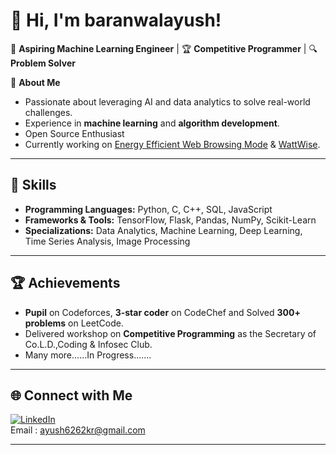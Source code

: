 <!--
## Hi there 👋


**baranwalayush/baranwalayush** is a ✨ _special_ ✨ repository because its `README.md` (this file) appears on your GitHub profile.

Here are some ideas to get you started:

- 🔭 I’m currently working on ...
- 🌱 I’m currently learning ...
- 👯 I’m looking to collaborate on ...
- 🤔 I’m looking for help with ...
- 💬 Ask me about ...
- 📫 How to reach me: ...
- 😄 Pronouns: ...
- ⚡ Fun fact: ...
-->

# 👋 Hi, I'm baranwalayush!  

🎯 **Aspiring Machine Learning Engineer** | 🏆 **Competitive Programmer** | 🔍 **Problem Solver**

🌱 **About Me**  
- Passionate about leveraging AI and data analytics to solve real-world challenges.  
- Experience in **machine learning** and **algorithm development**.
- Open Source Enthusiast
- Currently working on [Energy Efficient Web Browsing Mode](https://github.com/baranwalayush/Energy-Efficient-Web-Browsing-Mode) & [WattWise](https://github.com/baranwalayush/WattWise).  

---

## 🚀 Skills  
- **Programming Languages:** Python, C, C++, SQL, JavaScript  
- **Frameworks & Tools:** TensorFlow, Flask, Pandas, NumPy, Scikit-Learn
- **Specializations:** Data Analytics, Machine Learning, Deep Learning, Time Series Analysis, Image Processing  

---

## 🏆 Achievements  
- **Pupil** on Codeforces, **3-star coder** on CodeChef and Solved **300+ problems** on LeetCode.  
- Delivered workshop on **Competitive Programming** as the Secretary of Co.L.D.,Coding & Infosec Club.
- Many more......In Progress.......

---
<!--
## 🔭 Projects  
### **Progressive Transfer Learning for Railway Track Fault Detection**  
- Adapted the paper *Progressive Transfer Learning for Face Anti-Spoofing*.  
- Developed a ResNet50-based Semi-Supervised CNN model to identify faults in railway tracks.
- [Progressive Transfer Learning for Railway Track Fault Detection](https://github.com/baranwalayush/Progressive-Transfer-Learning-for-Railway-Track-Fault-Detection)

### **Energy Efficient Web Browsing Mode** *(In Progress)*  
- Chrome extension to optimize web browsing energy usage.  
- Combines sustainability and technology with user-friendly design.
-  [Energy Efficient Web Browsing Mode](https://github.com/baranwalayush/Energy-Efficient-Web-Browsing-Mode)

### **Creative Canvas**
- Built a Painting website using HTML, CSS and JavaScript only.
- Contains multiple in-built features to assist the user in his/her drawings.
- [Creative Canvas](https://baranwalayush.github.io/Creative-Canvas/index.html)

---
-->

## 🌐 Connect with Me  
[![LinkedIn](https://img.shields.io/badge/LinkedIn-Connect-blue?logo=linkedin)](https://linkedin.com/in/ayush-kumar-baranwal/)  
Email : ayush6262kr@gmail.com

---
<!--
## 📊 GitHub Stats  
![Ayush's GitHub Stats](https://github-readme-stats.vercel.app/api?username=baranwalayush&show_icons=true&theme=radical)  
![Top Languages](https://github-readme-stats.vercel.app/api/top-langs/?username=baranwalayush&layout=compact&theme=radical)  
-->

